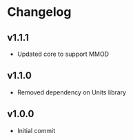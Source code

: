 # Changelog

## v1.1.1
- Updated core to support MMOD

## v1.1.0
- Removed dependency on Units library

## v1.0.0
- Initial commit
